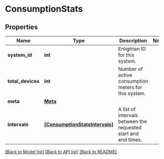 # ConsumptionStats


## Properties
Name | Type | Description | Notes
------------ | ------------- | ------------- | -------------
**system_id** | **int** | Enlighten ID for this system. | 
**total_devices** | **int** | Number of active consumption meters for this system. | 
**meta** | [**Meta**](Meta.md) |  | 
**intervals** | [**[ConsumptionStatsIntervals]**](ConsumptionStatsIntervals.md) | A list of intervals between the requested start and end times. | 

[[Back to Model list]](../README.md#documentation-for-models) [[Back to API list]](../README.md#documentation-for-api-endpoints) [[Back to README]](../README.md)


